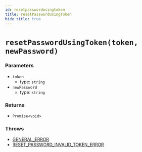 ```yaml
---
id: resetpasswordusingtoken
title: resetPasswordUsingToken
hide_title: true
---
```


# ``resetPasswordUsingToken(token, newPassword)``

### Parameters
- ``token``
  - type: ``string``
- ``newPassword``
  - type: ``string``



### Returns
- ``Promise<void>``

### Throws
- [GENERAL_ERROR](./../errors/general_error)
- [RESET_PASSWORD_INVALID_TOKEN_ERROR](./errors/reset_password_invalid_token_error)